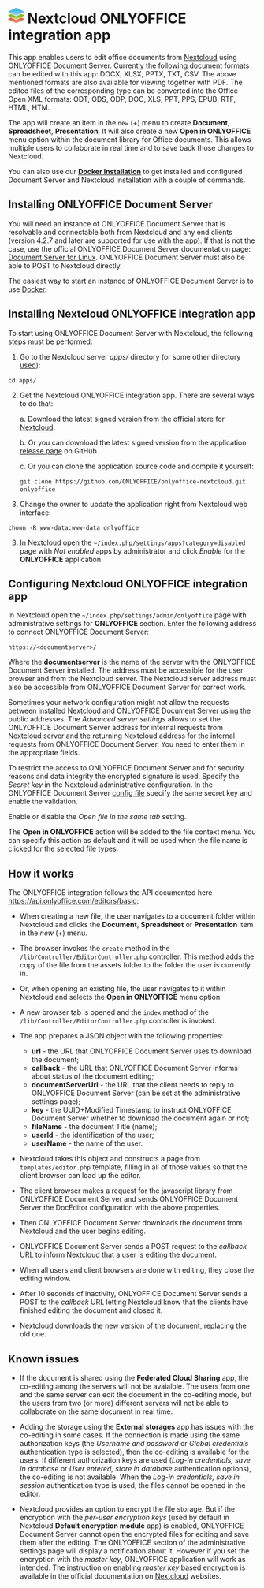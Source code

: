 # ![](screenshots/icon.png) Nextcloud ONLYOFFICE integration app

This app enables users to edit office documents from [Nextcloud](https://nextcloud.com) using ONLYOFFICE Document Server. Currently the following document formats can be edited with this app: DOCX, XLSX, PPTX, TXT, CSV. The above mentioned formats are also available for viewing together with PDF. The edited files of the corresponding type can be converted into the Office Open XML formats: ODT, ODS, ODP, DOC, XLS, PPT, PPS, EPUB, RTF, HTML, HTM.

The app will create an item in the `new` (+) menu to create **Document**, **Spreadsheet**, **Presentation**. It will also create a new **Open in ONLYOFFICE** menu option within the document library for Office documents. This allows multiple users to collaborate in real time and to save back those changes to Nextcloud.

You can also use our **[Docker installation](https://github.com/ONLYOFFICE/docker-onlyoffice-owncloud)** to get installed and configured Document Server and Nextcloud installation with a couple of commands.



## Installing ONLYOFFICE Document Server

You will need an instance of ONLYOFFICE Document Server that is resolvable and connectable both from Nextcloud and any end clients (version 4.2.7 and later are supported for use with the app). If that is not the case, use the official ONLYOFFICE Document Server documentation page: [Document Server for Linux](http://helpcenter.onlyoffice.com/server/linux/document/linux-installation.aspx). ONLYOFFICE Document Server must also be able to POST to Nextcloud directly.

The easiest way to start an instance of ONLYOFFICE Document Server is to use [Docker](https://github.com/ONLYOFFICE/Docker-DocumentServer).



## Installing Nextcloud ONLYOFFICE integration app

To start using ONLYOFFICE Document Server with Nextcloud, the following steps must be performed:

1. Go to the Nextcloud server _apps/_ directory (or some other directory [used](https://docs.nextcloud.com/server/13/admin_manual/installation/apps_management_installation.html#using-custom-app-directories)):
```
cd apps/
```

2. Get the Nextcloud ONLYOFFICE integration app. There are several ways to do that:

    a. Download the latest signed version from the official store for [Nextcloud](https://apps.nextcloud.com/apps/onlyoffice).

    b. Or you can download the latest signed version from the application [release page](https://github.com/ONLYOFFICE/onlyoffice-nextcloud/releases) on GitHub.

    c. Or you can clone the application source code and compile it yourself: 
    ```
    git clone https://github.com/ONLYOFFICE/onlyoffice-nextcloud.git onlyoffice
    ```

2. Change the owner to update the application right from Nextcloud web interface:
```
chown -R www-data:www-data onlyoffice
```

3. In Nextcloud open the `~/index.php/settings/apps?category=disabled` page with _Not enabled_ apps by administrator and click _Enable_ for the **ONLYOFFICE** application.



## Configuring Nextcloud ONLYOFFICE integration app

In Nextcloud open the `~/index.php/settings/admin/onlyoffice` page with administrative settings for **ONLYOFFICE** section. Enter the following address to connect ONLYOFFICE Document Server:

```
https://<documentserver>/
```

Where the **documentserver** is the name of the server with the ONLYOFFICE Document Server installed. The address must be accessible for the user browser and from the Nextcloud server. The Nextcloud server address must also be accessible from ONLYOFFICE Document Server for correct work.

Sometimes your network configuration might not allow the requests between installed Nextcloud and ONLYOFFICE Document Server using the public addresses. The _Advanced server settings_ allows to set the ONLYOFFICE Document Server address for internal requests from Nextcloud server and the returning Nextcloud address for the internal requests from ONLYOFFICE Document Server. You need to enter them in the appropriate fields.

To restrict the access to ONLYOFFICE Document Server and for security reasons and data integrity the encrypted signature is used. Specify the _Secret key_ in the Nextcloud administrative configuration. In the ONLYOFFICE Document Server [config file](https://api.onlyoffice.com/editors/signature/) specify the same secret key and enable the validation.

Enable or disable the _Open file in the same tab_ setting.

The **Open in ONLYOFFICE** action will be added to the file context menu. You can specify this action as default and it will be used when the file name is clicked for the selected file types.



## How it works

The ONLYOFFICE integration follows the API documented here https://api.onlyoffice.com/editors/basic:

* When creating a new file, the user navigates to a document folder within Nextcloud and clicks the **Document**, **Spreadsheet** or **Presentation** item in the _new_ (+) menu.

* The browser invokes the `create` method in the `/lib/Controller/EditorController.php` controller. This method adds the copy of the file from the assets folder to the folder the user is currently in.

* Or, when opening an existing file, the user navigates to it within Nextcloud and selects the **Open in ONLYOFFICE** menu option.

* A new browser tab is opened and the `index` method of the `/lib/Controller/EditorController.php` controller is invoked.

* The app prepares a JSON object with the following properties:

  * **url** - the URL that ONLYOFFICE Document Server uses to download the document;
  * **callback** - the URL that ONLYOFFICE Document Server informs about status of the document editing;
  * **documentServerUrl** - the URL that the client needs to reply to ONLYOFFICE Document Server (can be set at the administrative settings page);
  * **key** - the UUID+Modified Timestamp to instruct ONLYOFFICE Document Server whether to download the document again or not;
  * **fileName** - the document Title (name);
  * **userId** - the identification of the user;
  * **userName** - the name of the user.

* Nextcloud takes this object and constructs a page from `templates/editor.php` template, filling in all of those values so that the client browser can load up the editor.

* The client browser makes a request for the javascript library from ONLYOFFICE Document Server and sends ONLYOFFICE Document Server the DocEditor configuration with the above properties.

* Then ONLYOFFICE Document Server downloads the document from Nextcloud and the user begins editing.

* ONLYOFFICE Document Server sends a POST request to the _callback_ URL to inform Nextcloud that a user is editing the document.

* When all users and client browsers are done with editing, they close the editing window.

* After 10 seconds of inactivity, ONLYOFFICE Document Server sends a POST to the _callback_ URL letting Nextcloud know that the clients have finished editing the document and closed it.

* Nextcloud downloads the new version of the document, replacing the old one.



## Known issues

* If the document is shared using the **Federated Cloud Sharing** app, the co-editing among the servers will not be avaialble. The users from one and the same server can edit the document in the co-editing mode, but the users from two (or more) different servers will not be able to collaborate on the same document in real time.

* Adding the storage using the **External storages** app has issues with the co-editing in some cases. If the connection is made using the same authorization keys (the _Username and password_ or _Global credentials_ authentication type is selected), then the co-editing is available for the users. If different authorization keys are used (_Log-in credentials, save in database_ or _User entered, store in database_ authentication options), the co-editing is not available. When the _Log-in credentials, save in session_ authentication type is used, the files cannot be opened in the editor.

* Nextcloud provides an option to encrypt the file storage. But if the encryption with the _per-user encryption keys_ (used by default in Nextcloud **Default encryption module** app) is enabled, ONLYOFFICE Document Server cannot open the encrypted files for editing and save them after the editing. The ONLYOFFICE section of the administrative settings page will display a notification about it. However if you set the encryption with the _master key_, ONLYOFFICE application will work as intended. The instruction on enabling _master key_ based encryption is available in the official documentation on [Nextcloud](https://docs.nextcloud.com/server/13/admin_manual/configuration_files/encryption_configuration.html#occ-encryption-commands) websites.
